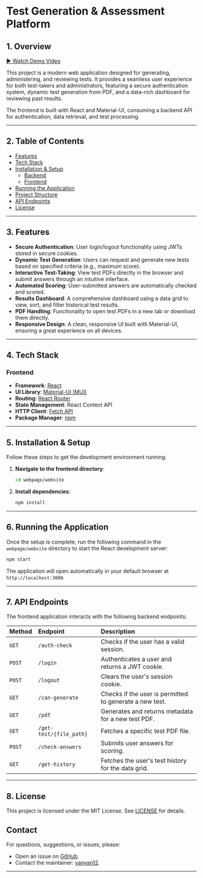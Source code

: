 # Test Generation & Assessment Platform

## 1. Overview

[▶️ Watch Demo Video](assets/Demo.mp4)

This project is a modern web application designed for generating, administering, and reviewing tests. It provides a seamless user experience for both test-takers and administrators, featuring a secure authentication system, dynamic test generation from PDF, and a data-rich dashboard for reviewing past results.

The frontend is built with React and Material-UI, consuming a backend API for authentication, data retrieval, and test processing.

---

## 2. Table of Contents

- [Features](#3-features)
- [Tech Stack](#4-tech-stack)
- [Installation & Setup](#6-installation--setup)
  - [Backend](#61-backend)
  - [Frontend](#62-frontend)
- [Running the Application](#7-running-the-application)
- [Project Structure](#8-project-structure)
- [API Endpoints](#9-api-endpoints)
- [License](#10-license)

---

## 3. Features

- **Secure Authentication**: User login/logout functionality using JWTs stored in secure cookies.
- **Dynamic Test Generation**: Users can request and generate new tests based on specified criteria (e.g., maximum score).
- **Interactive Test-Taking**: View test PDFs directly in the browser and submit answers through an intuitive interface.
- **Automated Scoring**: User-submitted answers are automatically checked and scored.
- **Results Dashboard**: A comprehensive dashboard using a data grid to view, sort, and filter historical test results.
- **PDF Handling**: Functionality to open test PDFs in a new tab or download them directly.
- **Responsive Design**: A clean, responsive UI built with Material-UI, ensuring a great experience on all devices.

---

## 4. Tech Stack

### Frontend

- **Framework**: [React](https://reactjs.org/)
- **UI Library**: [Material-UI (MUI)](https://mui.com/)
- **Routing**: [React Router](https://reactrouter.com/)
- **State Management**: React Context API
- **HTTP Client**: [Fetch API](https://developer.mozilla.org/en-US/docs/Web/API/Fetch_API)
- **Package Manager**: [npm](https://www.npmjs.com/)

---

## 5. Installation & Setup

Follow these steps to get the development environment running.

1.  **Navigate to the frontend directory**:
    ```bash
    cd webpage/website
    ```
2.  **Install dependencies**:
    ```bash
    npm install
    ```

---

## 6. Running the Application

Once the setup is complete, run the following command in the `webpage/website` directory to start the React development server:

```bash
npm start
```

The application will open automatically in your default browser at `http://localhost:3000`.

---

## 7. API Endpoints

The frontend application interacts with the following backend endpoints:

| Method | Endpoint                | Description                                             |
| :----- | :---------------------- | :------------------------------------------------------ |
| `GET`  | `/auth-check`           | Checks if the user has a valid session.                 |
| `POST` | `/login`                | Authenticates a user and returns a JWT cookie.          |
| `POST` | `/logout`               | Clears the user's session cookie.                       |
| `GET`  | `/can-generate`         | Checks if the user is permitted to generate a new test. |
| `GET`  | `/pdf`                  | Generates and returns metadata for a new test PDF.      |
| `GET`  | `/get-test/{file_path}` | Fetches a specific test PDF file.                       |
| `POST` | `/check-answers`        | Submits user answers for scoring.                       |
| `GET`  | `/get-history`          | Fetches the user's test history for the data grid.      |

---

## 8. License

This project is licensed under the MIT License. See [LICENSE](LICENSE) for details.

## Contact

For questions, suggestions, or issues, please:

- Open an issue on [GitHub](https://github.com/vanyan12/TestGenerator/issues).
- Contact the maintainer: [vanyan12](https://github.com/vanyan12).

---

